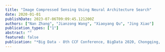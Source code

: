 ```yaml
---
title: "Image Compressed Sensing Using Neural Architecture Search"
date: 2020-01-01
publishDate: 2023-07-06T09:09:45.121200Z
authors: ["Nan Zhang", "Jianzong Wang", "Xiaoyang Qu", "Jing Xiao"]
publication_types: ["1"]
abstract: ""
featured: false
publication: "*Big Data - 8th CCF Conference, BigData 2020, Chongqing, China, October 22-24, 2020, Revised Selected Papers*"
---
```


